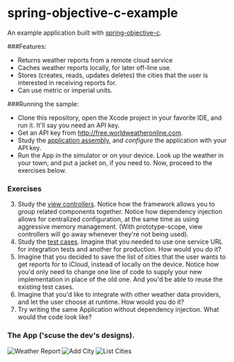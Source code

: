 spring-objective-c-example
==========================

An example application built with <a href ="https://github.com/jasperblues/spring-objective-c">spring-objective-c</a>.

###Features: 

* Returns weather reports from a remote cloud service
* Caches weather reports locally, for later off-line use. 
* Stores (creates, reads, updates deletes) the cities that the user is interested in receiving reports for. 
* Can use metric or imperial units. 

###Running the sample:

* Clone this repository, open the Xcode project in your favorite IDE, and run it. It'll say you need an API key.
* Get an API key from http://free.worldweatheronline.com. 
* Study the <a href="https://github.com/jasperblues/spring-objective-c-example/blob/master/PocketForecast/Assembly.xml">application assembly</a>, and _configure_ the application with your API key. 
* Run the App in the simulator or on your device. Look up the weather in your town, and put a jacket on, if you need 
to. Now, proceed to the exercises below. 

### Exercises

3. Study the 
<a href="https://github.com/jasperblues/spring-objective-c-example/blob/master/PocketForecast/ViewControllers.xml">view controllers</a>. 
Notice how the framework allows you to group related components together. Notice how dependency injection allows for 
centralized configuration, at the same time as using aggressive memory management. (With prototype-scope, view controllers will go away 
whenever they're not being used). 
4. Study the <a href="https://github.com/jasperblues/spring-objective-c-example/tree/master/PocketForecastTests/Integration">test cases</a>.
Imagine that you needed to use one service URL for integration tests and another for production. How would you do it?
5. Imagine that you decided to save the list of cities that the user wants to get reports for to iCloud, instead of locally on the device. Notice
how you'd only need to change one line of code to supply your new implementation in place of the old one. And you'd be able to reuse the existing test cases. 
6. Imagine that you'd like to integrate with other weather data providers, and let the user choose at runtime.  How would you do it? 
7. Try writing the same Application without dependency injection. What would the code look like? 


### The App ('scuse the dev's designs). 

![Weather Report](http://www.appsquick.ly/weather-report.png)
![Add City](http://www.appsquick.ly/add-city.png)
![List Cities](http://www.appsquick.ly/cities-list.png)

